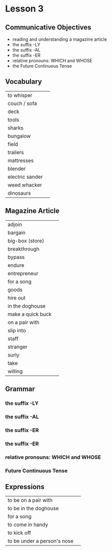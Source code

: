 # Lesson 3



## Communicative Objectives
- reading and understanding a magazine article
- the suffix -LY
- the suffix -AL
- the suffix -ER
- relative pronouns: WHICH and WHOSE
- the Future Continuous Tense



## Vocabulary

|  |  |
|:---|:---|
| to whisper |  |
| couch / sofa |  |
| deck |  |
| tools |  |
| sharks |  |
| bungalow |  |
| field |  |
| trailers |  |
| mattresses |  |
| blender |  |
| electric sander |  |
| weed whacker |  |
| dinosaurs |  |


## Magazine Article

|  |  |
|:---|:---|
| adjoin |  |
| bargain |  |
| big-box (store) |  |
| breakthrough |  |
| bypass |  |
| endure |  |
| entrepreneur |  |
| for a song |  |
| goods |  |
| hire out |  |
| in the doghouse |  |
| make a quick buck |  |
| on a pair with |  |
| slip into |  |
| staff |  |
| stranger |  |
| surly |  |
| take |  |
| willing |  |




## Grammar
### the suffix -LY


### the suffix -AL


### the suffix -ER


### the suffix -ER


### relative pronouns: WHICH and WHOSE


### Future Continuous Tense



## Expressions

|||
|:---|:---|
| to be on a pair with|  |
| to be in the doghouse |  |
| for a song |  |
| to come in handy |  |
| to kick off |  |
| to be under a person's nose |  |